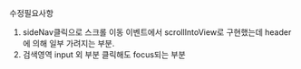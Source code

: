 수정필요사항

1. sideNav클릭으로 스크롤 이동 이벤트에서 scrollIntoView로
   구현했는데 header에 의해 일부 가려지는 부분.
2. 검색영역 input 외 부분 클릭해도 focus되는 부분
